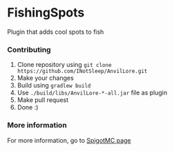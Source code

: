 # FishingSpots
Plugin that adds cool spots to fish

### Contributing

1. Clone repository using `git clone https://github.com/INotSleep/AnvilLore.git`
2. Make your changes
3. Build using `gradlew build`
4. Use `./build/libs/AnvilLore-*-all.jar` file as plugin
5. Make pull request
6. Done :)

### More information
For more information, go to [SpigotMC page](https://www.spigotmc.org/resources/fishingspots.112843/)
